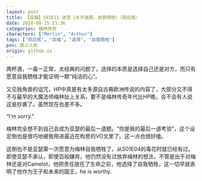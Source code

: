```yaml
---
layout: post
title: 【亚梅】S01E11 迷宫（关于选择、自我牺牲）（观后感）
date: 2020-08-15 21:36
categories: 梅林传奇
characters: ["Merlin", "Arthur"]
tags: ["观后感", "亚梅", "选择", "自我牺牲"]
pov: 第三人称
origin: github.io
---
```


两杯酒，一毒一正常，太经典的问题了。选择的本质是选择自己还是对方，而只有愿意自我牺牲才能证明一颗“纯洁的心”。

又见独角兽的诅咒，HP中真是有太多源自古典欧洲传说的内容了，大部分又不得不与最早的大魔法师梅林扯上关系，要不是梅林传奇年代比HP晚，会不会有人说这是抄袭了。虽然现在也差不多。

“I'm sorry.”

梅林完全想不到自己会成为亚瑟的最后一道题。“你是我的最后一道考验”，这个设定倒也是很巧地被我用进最近在构思的VO文里了。这一点也很好嗑。

这倒也不是亚瑟第一次愿意为梅林自我牺牲了，从S01E04的毒花时就已经有过。即使亚瑟不承认，即使百般嫌弃，他仍然没有过放弃梅林的想法，不管是出于对梅林还是对Camelot，他把责任放在了生命之前，他选择了自我牺牲，这一切早就表明了他作为王子和未来的国王，he is worthy.